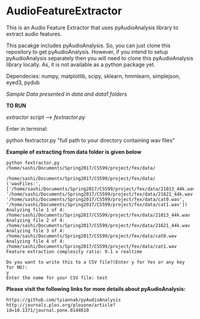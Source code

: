 # AudioFeatureExtractor
  This is an Audio Feature Extractor that uses pyAudioAnalysis library to extract audio features.
  
  This pacakge includes pyAudioAnalysis. So, you can just clone this repository to get pyAudioAnalysis.
  However, if you intend to setup pyAudioAnalysis separately then you will need to clone this pyAudioAnalysis library locally.    As, it is not available as a python package yet.

Dependecies: numpy, matplotlib, scipy, sklearn, hmmlearn, simplejson, eyed3, pydub

*Sample Data presented in data and data1 folders*

**TO RUN**

  *extractor script --> fextractor.py*
  
  Enter in terminal: 
 
  python fextractor.py "full path to your directory containing wav files"
  
  **Example of extracting from data folder is given below**
  
  ```
  python fextractor.py /home/sashi/Documents/Spring2017/CS599/project/fex/data/
 
/home/sashi/Documents/Spring2017/CS599/project/fex/data/
('wavFiles:', ['/home/sashi/Documents/Spring2017/CS599/project/fex/data/21013_44k.wav', '/home/sashi/Documents/Spring2017/CS599/project/fex/data/21621_44k.wav', '/home/sashi/Documents/Spring2017/CS599/project/fex/data/cat0.wav',  '/home/sashi/Documents/Spring2017/CS599/project/fex/data/cat1.wav'])
Analyzing file 1 of 4: /home/sashi/Documents/Spring2017/CS599/project/fex/data/21013_44k.wav
Analyzing file 2 of 4: /home/sashi/Documents/Spring2017/CS599/project/fex/data/21621_44k.wav
Analyzing file 3 of 4: /home/sashi/Documents/Spring2017/CS599/project/fex/data/cat0.wav
Analyzing file 4 of 4: /home/sashi/Documents/Spring2017/CS599/project/fex/data/cat1.wav
Feature extraction complexity ratio: 9.1 x realtime

Do you want to write this to a CSV file?(Enter y for Yes or any key for NO):
y
Enter the name for your CSV file: test
```
  
**Please visit the following links for more details about pyAudioAnalysis:**

	https://github.com/tyiannak/pyAudioAnalysis
	http://journals.plos.org/plosone/article?id=10.1371/journal.pone.0144610

